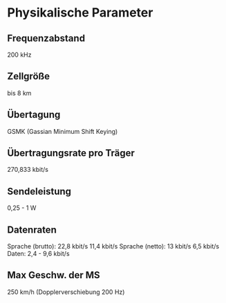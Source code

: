 # Physikalische Parameter

## Frequenzabstand

200 kHz

## Zellgröße

bis 8 km

## Übertagung

GSMK (Gassian Minimum Shift Keying)

## Übertragungsrate pro Träger

270,833 kbit/s

## Sendeleistung

0,25 - 1 W

## Datenraten

Sprache (brutto): 22,8 kbit/s 11,4 kbit/s
Sprache (netto): 13 kbit/s 6,5 kbit/s
Daten: 2,4 - 9,6 kbit/s

## Max Geschw. der MS

250 km/h (Dopplerverschiebung 200 Hz)